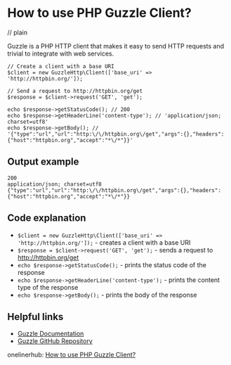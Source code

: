 # How to use PHP Guzzle Client?
// plain

Guzzle is a PHP HTTP client that makes it easy to send HTTP requests and trivial to integrate with web services.

```
// Create a client with a base URI
$client = new GuzzleHttp\Client(['base_uri' => 'http://httpbin.org/']);

// Send a request to http://httpbin.org/get
$response = $client->request('GET', 'get');

echo $response->getStatusCode(); // 200
echo $response->getHeaderLine('content-type'); // 'application/json; charset=utf8'
echo $response->getBody(); // '{"type":"url","url":"http:\/\/httpbin.org\/get","args":{},"headers":{"host":"httpbin.org","accept":"*\/*"}}'
```

## Output example

```
200
application/json; charset=utf8
{"type":"url","url":"http:\/\/httpbin.org\/get","args":{},"headers":{"host":"httpbin.org","accept":"*\/*"}}
```

## Code explanation

- `$client = new GuzzleHttp\Client(['base_uri' => 'http://httpbin.org/']);` - creates a client with a base URI
- `$response = $client->request('GET', 'get');` - sends a request to http://httpbin.org/get
- `echo $response->getStatusCode();` - prints the status code of the response
- `echo $response->getHeaderLine('content-type');` - prints the content type of the response
- `echo $response->getBody();` - prints the body of the response

## Helpful links
- [Guzzle Documentation](http://docs.guzzlephp.org/en/stable/)
- [Guzzle GitHub Repository](https://github.com/guzzle/guzzle)

onelinerhub: [How to use PHP Guzzle Client?](https://onelinerhub.com/php-guzzle/how-to-use-php-guzzle-client)